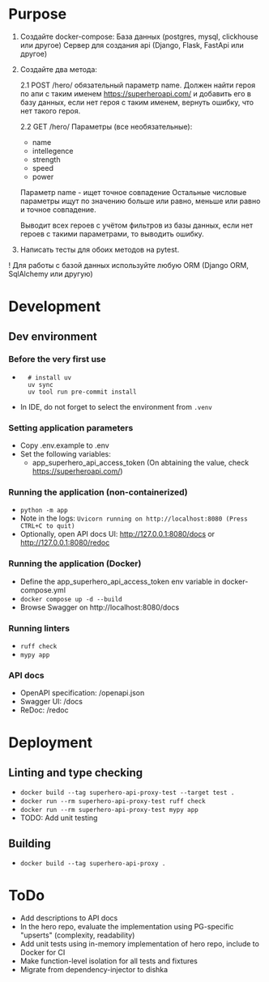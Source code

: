 # Purpose

1. Создайте docker-compose:
    База данных (postgres, mysql, clickhouse или другое)
    Сервер для создания api (Django, Flask, FastApi или другое)

2. Создайте два метода:

    2.1 POST /hero/ обязательный параметр name. Должен найти героя по апи с таким именем https://superheroapi.com/ и добавить его в базу данных, если нет героя с таким именем, вернуть ошибку, что нет такого героя.

    2.2 GET /hero/
    Параметры (все необязательные):
    - name
    - intellegence
    - strength
    - speed
    - power

    Параметр name - ищет точное совпадение
    Остальные числовые параметры ищут по значению больше или равно, меньше или равно и точное совпадение.

    Выводит всех героев с учётом фильтров из базы данных, если нет героев с такими параметрами, то выводить ошибку.

3. Написать тесты для обоих методов на pytest.

! Для работы с базой данных используйте любую ORM (Django ORM, SqlAlchemy или другую)

# Development

## Dev environment

### Before the very first use

* ```
    # install uv
    uv sync
    uv tool run pre-commit install
    ```
* In IDE, do not forget to select the environment from `.venv`

### Setting application parameters
* Copy .env.example to .env
* Set the following variables:
    * app_superhero_api_access_token (On abtaining the value, check https://superheroapi.com/)

### Running the application (non-containerized)
* `python -m app`
* Note in the logs: `Uvicorn running on http://localhost:8080 (Press CTRL+C to quit)`
* Optionally, open API docs UI: http://127.0.0.1:8080/docs or http://127.0.0.1:8080/redoc

### Running the application (Docker)
* Define the app_superhero_api_access_token env variable in docker-compose.yml
* `docker compose up -d --build`
* Browse Swagger on http://localhost:8080/docs

### Running linters
* `ruff check`
* `mypy app`

### API docs
* OpenAPI specification: /openapi.json
* Swagger UI: /docs
* ReDoc: /redoc

# Deployment

## Linting and type checking

* `docker build --tag superhero-api-proxy-test --target test .`
* `docker run --rm superhero-api-proxy-test ruff check`
* `docker run --rm superhero-api-proxy-test mypy app`
* TODO: Add unit testing

## Building

* `docker build --tag superhero-api-proxy .`

# ToDo

* Add descriptions to API docs
* In the hero repo, evaluate the implementation using PG-specific "upserts" (complexity, readability)
* Add unit tests using in-memory implementation of hero repo, include to Docker for CI
* Make function-level isolation for all tests and fixtures
* Migrate from dependency-injector to dishka
